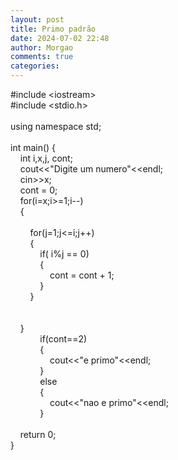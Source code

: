```yaml
---
layout: post
title: Primo padrão
date: 2024-07-02 22:48
author: Morgao
comments: true
categories: 
---
```

#include &lt;iostream&gt;<br />#include &lt;stdio.h&gt;<br /><br />using namespace std;<br /><br />int main() { <br />&nbsp;&nbsp; &nbsp;int i,x,j, cont;&nbsp; <br />&nbsp;&nbsp;&nbsp; cout&lt;&lt;"Digite um numero"&lt;&lt;endl;<br />&nbsp;&nbsp;&nbsp; cin&gt;&gt;x; <br />&nbsp;&nbsp; &nbsp;cont = 0; <br />&nbsp;&nbsp;&nbsp; for(i=x;i&gt;=1;i--)<br />&nbsp;&nbsp;&nbsp; {<br />&nbsp;&nbsp;&nbsp;&nbsp;&nbsp;&nbsp; <br />&nbsp;&nbsp;&nbsp;&nbsp;&nbsp;&nbsp;&nbsp; for(j=1;j&lt;=i;j++)<br />&nbsp;&nbsp;&nbsp;&nbsp;&nbsp;&nbsp;&nbsp; {<br />&nbsp;&nbsp;&nbsp;&nbsp;&nbsp;&nbsp;&nbsp;&nbsp;&nbsp;&nbsp;&nbsp; if( i%j == 0)<br />&nbsp;&nbsp;&nbsp;&nbsp;&nbsp;&nbsp;&nbsp;&nbsp;&nbsp;&nbsp;&nbsp; {<br />&nbsp;&nbsp;&nbsp;&nbsp;&nbsp;&nbsp;&nbsp;&nbsp;&nbsp;&nbsp;&nbsp;&nbsp;&nbsp;&nbsp;&nbsp; cont = cont + 1;<br />&nbsp;&nbsp;&nbsp;&nbsp;&nbsp;&nbsp;&nbsp;&nbsp;&nbsp;&nbsp;&nbsp; }<br />&nbsp;&nbsp;&nbsp;&nbsp;&nbsp;&nbsp;&nbsp; }<br />&nbsp;&nbsp;&nbsp;&nbsp;&nbsp;&nbsp;&nbsp;&nbsp;&nbsp;&nbsp;&nbsp; <br /><br />&nbsp;&nbsp;&nbsp; }<br />&nbsp;&nbsp;&nbsp;&nbsp;&nbsp;&nbsp;&nbsp;&nbsp;&nbsp;&nbsp;&nbsp; if(cont==2)<br />&nbsp;&nbsp;&nbsp;&nbsp;&nbsp;&nbsp;&nbsp;&nbsp;&nbsp;&nbsp;&nbsp; {<br />&nbsp;&nbsp;&nbsp;&nbsp;&nbsp;&nbsp;&nbsp;&nbsp;&nbsp;&nbsp;&nbsp;&nbsp;&nbsp;&nbsp;&nbsp; cout&lt;&lt;"e primo"&lt;&lt;endl;<br />&nbsp;&nbsp;&nbsp;&nbsp;&nbsp;&nbsp;&nbsp;&nbsp;&nbsp;&nbsp;&nbsp; }<br />&nbsp;&nbsp;&nbsp;&nbsp;&nbsp;&nbsp;&nbsp;&nbsp;&nbsp;&nbsp;&nbsp; else<br />&nbsp;&nbsp;&nbsp;&nbsp;&nbsp;&nbsp;&nbsp;&nbsp;&nbsp;&nbsp;&nbsp; {<br />&nbsp;&nbsp;&nbsp;&nbsp;&nbsp;&nbsp;&nbsp;&nbsp;&nbsp;&nbsp; &nbsp;&nbsp;&nbsp; &nbsp;cout&lt;&lt;"nao e primo"&lt;&lt;endl;&nbsp;&nbsp; <br />&nbsp;&nbsp; &nbsp;&nbsp;&nbsp; &nbsp;&nbsp;&nbsp; &nbsp;}<br />&nbsp;&nbsp;&nbsp;&nbsp;&nbsp;&nbsp;&nbsp;&nbsp;&nbsp;&nbsp; <br />&nbsp;&nbsp;&nbsp; return 0;<br />}
